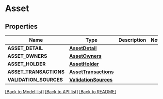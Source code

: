 # Asset

## Properties
Name | Type | Description | Notes
------------ | ------------- | ------------- | -------------
**ASSET_DETAIL** | [**AssetDetail**](AssetDetail.md) |  | 
**ASSET_OWNERS** | [**AssetOwners**](AssetOwners.md) |  | 
**ASSET_HOLDER** | [**AssetHolder**](AssetHolder.md) |  | 
**ASSET_TRANSACTIONS** | [**AssetTransactions**](AssetTransactions.md) |  | 
**VALIDATION_SOURCES** | [**ValidationSources**](ValidationSources.md) |  | 

[[Back to Model list]](../README.md#documentation-for-models) [[Back to API list]](../README.md#documentation-for-api-endpoints) [[Back to README]](../README.md)


